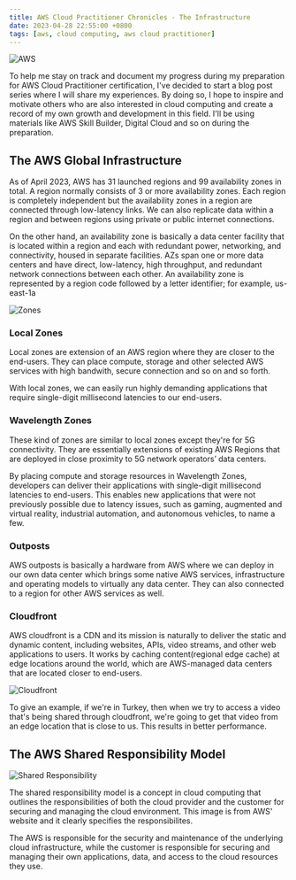 ```yaml
---
title: AWS Cloud Practitioner Chronicles - The Infrastructure
date: 2023-04-28 22:55:00 +0800
tags: [aws, cloud computing, aws cloud practitioner]
---
```


![AWS](https://allcode.com/wp-content/uploads/2021/02/Group-169-3.png "AWS")

To help me stay on track and document my progress during my preparation for AWS Cloud Practitioner certification, I've decided to start a blog post series where I will share my experiences. By doing so, I hope to inspire and motivate others who are also interested in cloud computing and create a record of my own growth and development in this field. I'll be using materials like AWS Skill Builder, Digital Cloud and so on during the preparation.


## The AWS Global Infrastructure

As of April 2023, AWS has 31 launched regions and 99 availability zones in total. A region normally consists of 3 or more availability zones. Each region is completely independent but the availability zones in a region are connected through low-latency links. We can also replicate data within a region and between regions using private or public internet connections.

On the other hand, an availability zone is basically a data center facility that is located within a region and each with redundant power, networking, and connectivity, housed in separate facilities. AZs span one or more data centers and have direct, low-latency, high throughput, and redundant network connections between each other.
An availability zone is represented by a region code followed by a letter identifier; for example, us-east-1a

![Zones](https://d2908q01vomqb2.cloudfront.net/9e6a55b6b4563e652a23be9d623ca5055c356940/2022/03/23/infografi%CC%81a-aws-local-zones-english-map-1080.png "Zones")

### Local Zones

Local zones are extension of an AWS region where they are closer to the end-users. They can place compute, storage and other selected AWS services with high bandwith, secure connection and so on and so forth.

With local zones, we can easily run highly demanding applications that require single-digit millisecond latencies to our end-users.

### Wavelength Zones

These kind of zones are similar to local zones except they're for 5G connectivity. They are essentially extensions of existing AWS Regions that are deployed in close proximity to 5G network operators’ data centers.

By placing compute and storage resources in Wavelength Zones, developers can deliver their applications with single-digit millisecond latencies to end-users. This enables new applications that were not previously possible due to latency issues, such as gaming, augmented and virtual reality, industrial automation, and autonomous vehicles, to name a few.


### Outposts

AWS outposts is basically a hardware from AWS where we can deploy in our own data center which brings some native AWS services, infrastructure and operating models to virtually any data center. They can also connected to a region for other AWS services as well. 


### Cloudfront

AWS cloudfront is a CDN and its mission is naturally to deliver the static and dynamic content, including websites, APIs, video streams, and other web applications to users. It works by caching content(regional edge cache) at edge locations around the world, which are AWS-managed data centers that are located closer to end-users. 


![Cloudfront](https://digitalcloud.training/wp-content/uploads/2022/02/aws-cloudfront-edge-cache.png "Cloudfront")

To give an example, if we're in Turkey, then when we try to access a video that's being shared through cloudfront, we're going to get that video from an edge location that is close to us. This results in better performance.

## The AWS Shared Responsibility Model
![Shared Responsibility](https://d1.awsstatic.com/security-center/Shared_Responsibility_Model_V2.59d1eccec334b366627e9295b304202faf7b899b.jpg "Shared Responsibility")

The shared responsibility model is a concept in cloud computing that outlines the responsibilities of both the cloud provider and the customer for securing and managing the cloud environment. This image is from AWS' website and it clearly specifies the responsibilites.

The AWS is responsible for the security and maintenance of the underlying cloud infrastructure, while the customer is responsible for securing and managing their own applications, data, and access to the cloud resources they use.
